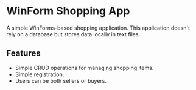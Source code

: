 # WinForm Shopping App
A simple WinForms-based shopping application. This application doesn't rely on a database but stores data locally in text files.

## Features
- Simple CRUD operations for managing shopping items.
- Simple registration.
- Users can be both sellers or buyers.
